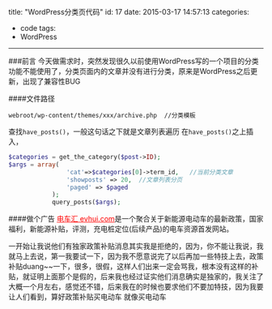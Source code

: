 title: "WordPress分类页代码"
id: 17
date: 2015-03-17 14:57:13
categories:
  - code
tags:
  - WordPress
  
---
###前言
今天做需求时，突然发现很久以前使用WordPress写的一个项目的分类功能不能使用了，分类页面内的文章并没有进行分类，原来是WordPress之后更新，出现了兼容性BUG

####文件路径
```
webroot/wp-content/themes/xxx/archive.php  //分类模板
```
查找`have_posts()`，一般这句话之下就是文章列表遍历
在`have_posts()`之上插入，
```php
$categories = get_the_category($post->ID);
$args = array(
                'cat'=>$categories[0]->term_id,   //当前分类文章
                'showposts' => 20,  //文章列表分页
                'paged' => $paged
            );
            query_posts($args);
```

####做个广告
<a href='http://www.evhui.com' target='_blank' style='color:red'>电车汇 evhui.com</a>是一个聚合关于新能源电动车的最新政策，国家福利，新能源补贴，评测，充电桩定位(后续产品)的电车资源首发网站。

一开始让我说他们有独家政策补贴消息其实我是拒绝的，因为，你不能让我说，我就马上去说，第一我要试一下，因为我不愿意说完了以后再加一些特技上去，政策补贴duang~~一下，很多，很假，这样人们出来一定会骂我，根本没有这样的补贴，就证明上面那个是假的，后来我也经过证实他们消息确实是独家的，我关注了大概一个月左右，感觉还不错，后来我在的时候也要求他们不要加特技，因为我要让人们看到，算好政策补贴买电动车 <i class="fa fa-car"></i> 就像买电动车 <i class="fa fa-bicycle"></i>